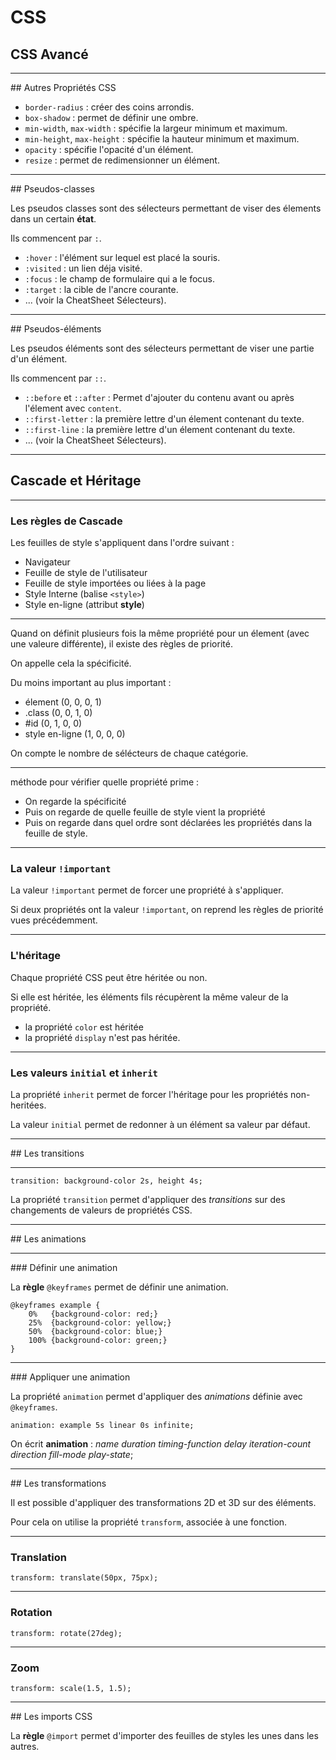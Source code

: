 # CSS
## CSS Avancé



---



## Autres Propriétés CSS

- `border-radius` : créer des coins arrondis.
- `box-shadow` : permet de définir une ombre.
- `min-width`, `max-width` : spécifie la largeur minimum et maximum.
- `min-height`, `max-height` : spécifie la hauteur minimum et maximum.
- `opacity` : spécifie l'opacité d'un élément.
- `resize` : permet de redimensionner un élément.



---



## Pseudos-classes

Les pseudos classes sont des sélecteurs permettant de viser des élements dans un certain **état**.

Ils commencent par `:`.

- `:hover` : l'élément sur lequel est placé la souris.
- `:visited` : un lien déja visité.
- `:focus` : le champ de formulaire qui a le focus.
- `:target` : la cible de l'ancre courante.
- ... (voir la CheatSheet Sélecteurs).



---



## Pseudos-éléments

Les pseudos éléments sont des sélecteurs permettant de viser une partie d'un élément.

Ils commencent par `::`.

- `::before` et `::after` : Permet d'ajouter du contenu avant ou après l'élement avec `content`.
- `::first-letter` : la première lettre d'un élement contenant du texte.
- `::first-line` : la première lettre d'un élement contenant du texte.
- ... (voir la CheatSheet Sélecteurs).



---



## Cascade et Héritage


***


### Les règles de Cascade

Les feuilles de style s'appliquent dans l'ordre suivant :
- Navigateur
- Feuille de style de l'utilisateur
- Feuille de style importées ou liées à la page
- Style Interne (balise `<style>`)
- Style en-ligne (attribut **style**)


***


Quand on définit plusieurs fois la même propriété pour un élement (avec une valeure différente), il existe des règles de priorité.

On appelle cela la spécificité.

Du moins important au plus important :
- élement (0, 0, 0, 1)
- .class (0, 0, 1, 0)
- \#id (0, 1, 0, 0)
- style en-ligne (1, 0, 0, 0)

On compte le nombre de sélécteurs de chaque catégorie.


***


méthode pour vérifier quelle propriété prime :
- On regarde la spécificité
- Puis on regarde de quelle feuille de style vient la propriété
- Puis on regarde dans quel ordre sont déclarées les propriétés dans la feuille de style.


***


### La valeur `!important`

La valeur `!important` permet de forcer une propriété à s'appliquer.

Si deux propriétés ont la valeur `!important`, on reprend les règles de priorité vues précédemment.



---



### L'héritage

Chaque propriété CSS peut être héritée ou non.

Si elle est héritée, les éléments fils récupèrent la même valeur de la propriété.

- la propriété `color` est héritée
- la propriété `display` n'est pas héritée.


***


### Les valeurs `initial` et `inherit`

La propriété `inherit` permet de forcer l'héritage pour les propriétés non-heritées.

La valeur `initial` permet de redonner à un élément sa valeur par défaut.



---



## Les transitions


<div class="demo transition"></div>


***


`transition: background-color 2s, height 4s;`

La propriété `transition` permet d'appliquer des _transitions_ sur des changements de valeurs de propriétés CSS.



---



## Les animations


<div class="demo animation"></div>


***


### Définir une animation

La **règle** `@keyframes` permet de définir une animation.

```
@keyframes example {
    0%   {background-color: red;}
    25%  {background-color: yellow;}
    50%  {background-color: blue;}
    100% {background-color: green;}
}
```


***



### Appliquer une animation

La propriété `animation` permet d'appliquer des _animations_ définie avec `@keyframes`.

`animation: example 5s linear 0s infinite;`

On écrit **animation** : _name duration timing-function delay iteration-count direction fill-mode play-state_;



---



## Les transformations

Il est possible d'appliquer des transformations 2D et 3D sur des éléments.

Pour cela on utilise la propriété `transform`, associée à une fonction.


***


### Translation


<div class="demo translation"></div>

`transform: translate(50px, 75px);`


***


### Rotation


<div class="demo rotation"></div>

`transform: rotate(27deg);`


***


### Zoom


<div class="demo scaling"></div>

`transform: scale(1.5, 1.5);`



---



## Les imports CSS

La **règle** `@import` permet d'importer des feuilles de styles les unes dans les autres.
